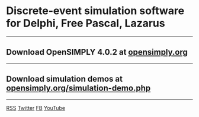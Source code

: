 # Discrete-event simulation software for Delphi, Free Pascal, Lazarus
*********************************************************************

## Download OpenSIMPLY 4.0.2 at [opensimply.org](https://opensimply.org/) 
*********************************************************************

## Download simulation demos at [opensimply.org/simulation-demo.php](https://opensimply.org/simulation-demo.php) 
*********************************************************************

[RSS](https://opensimply.org/feed.php) 
[Twitter](https://www.twitter.com/OpenSIMPLY)
[FB](https://www.facebook.com/OpenSIMPLY-1870256963235731) 
[YouTube](https://www.youtube.com/channel/UC2zS4bym5NrhxqtBBWv5lzg)
